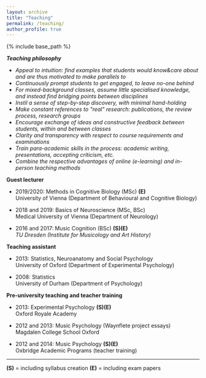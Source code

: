 ```yaml
---
layout: archive
title: "Teaching"
permalink: /teaching/
author_profile: true
---
```



{% include base_path %}

***Teaching philosophy***
* *Appeal to intuition: find examples that students would know&care about and are thus motivated to make parallels to*
* *Continuously prompt students to get engaged, to leave no-one behind*
* *For mixed-background classes, assume little specialised knowledge, and instead find bridging points between disciplines*
* *Instil a sense of step-by-step discovery, with minimal hand-holding*
* *Make constant references to "real" research: publications, the review process, research groups*
* *Encourage exchange of ideas and constructive feedback between students, within and between classes*
* *Clarity and transparency with respect to course requirements and examinations*
* *Train para-academic skills in the process: academic writing, presentations, accepting criticism, etc.*
* *Combine the respective advantages of online (e-learning) and in-person teaching methods*

**Guest lecturer**

* 2019/2020: Methods in Cognitive Biology (MSc)  **(E)** \
  University of Vienna (Department of Behavioural and Cognitive Biology)
	
* 2018 and 2019: Basics of Neuroscience (MSc, BSc)\
  Medical University of Vienna (Department of Neurology)

* 2016 and 2017: Music Cognition (BSc)  **(S)(E)** \
  *TU Dresden (Institute for Musicology and Art History)* 

**Teaching assistant**
* 2013: Statistics, Neuroanatomy and Social Psychology\
  University of Oxford (Department of Experimental Psychology)

* 2008: Statistics\
  University of Durham (Department of Psychology)
	
**Pre-university teaching and teacher training**
* 2013: Experimental Psychology   **(S)(E)** \
Oxford Royale Academy

* 2012 and 2013: Music Psychology (Waynflete project essays)\
Magdalen College School Oxford

* 2012 and 2014: Music Psychology   **(S)(E)** \
Oxbridge Academic Programs (teacher training)
_______________________
**(S)** = including syllabus creation
**(E)** = including exam papers
